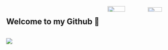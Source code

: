 <div style="display: flex; flex-wrap: wrap; justify-content: space-between;">
  <h2>Welcome to my Github 👋</h2>
  <div style="width: 46%;">
    <img width="45%" src="https://github-readme-stats.vercel.app/api?username=sixifyx&show_icons=true&theme=dark" />
    <img width="40%" src="https://github-readme-stats.vercel.app/api/top-langs/?username=sixifyx&theme=dark&layout=compact" />
  </div>
</div>


![](https://komarev.com/ghpvc/?username=sixify&color=grey)
